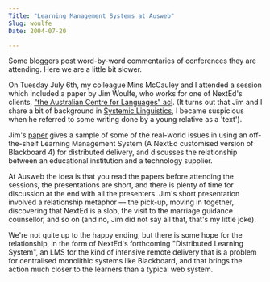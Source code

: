 ```yaml
---
Title: "Learning Management Systems at Ausweb"
Slug: woulfe
Date: 2004-07-20

---
```

Some bloggers post word-by-word commentaries of conferences they are
attending. Here we are a little bit slower.

On Tuesday July 6th, my colleague Mins McCauley and I attended a session
which included a paper by Jim Woulfe, who works for one of NextEd's
clients, ["the Australian Centre for Languages"
acl](http://www.acl.edu.au/). (It turns out that Jim and I share a bit
of background in [Systemic
Linguistics](http://www.wagsoft.com/Systemics/Definition/definition.html),
I became suspicious when he referred to some writing done by a young
relative as a 'text').

Jim's
[paper](http://ausweb.scu.edu.au/aw04/papers/refereed/woulfe/paper.html)
gives a sample of some of the real-world issues in using an
off-the-shelf Learning Management System (A NextEd customised version of
Blackboard 4) for distributed delivery, and discusses the relationship
between an educational institution and a technology supplier.

At Ausweb the idea is that you read the papers before attending the
sessions, the presentations are short, and there is plenty of time for
discussion at the end with all the presenters. Jim's short presentation
involved a relationship metaphor — the pick-up, moving in together,
discovering that NextEd is a slob, the visit to the marriage guidance
counsellor, and so on (and no, Jim did not say all that, that's my
little joke).

We're not quite up to the happy ending, but there is some hope for the
relationship, in the form of NextEd's forthcoming "Distributed Learning
System", an LMS for the kind of intensive remote delivery that is a
problem for centralised monolithic systems like Blackboard, and that
brings the action much closer to the learners than a typical web system.
